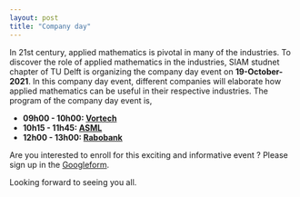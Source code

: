 ```yaml
---
layout: post
title: "Company day"
---
```


In 21st century, applied mathematics is pivotal in many of the industries. To discover the role of applied mathematics in the industries, SIAM studnet chapter of TU Delft is organizing the company day event on **19-October-2021**. In this company day event, different companies will elaborate how applied mathematics can be useful in their respective industries. The program of the company day event is,

* **09h00 - 10h00: [Vortech]**
* **10h15 - 11h45:  [ASML]**
* **12h00 - 13h00: [Rabobank]**



Are you interested to enroll for this exciting and informative event ? Please sign up in the [Googleform]. 

Looking forward to seeing you all.


[Vortech]: https://www.vortech.nl/en/
[ASML]: https://www.asml.com/en
[Rabobank]: https://www.rabobank.nl/particulieren/
[Googleform]: https://forms.gle/scZpR2ZXFEbxC1Ns9
